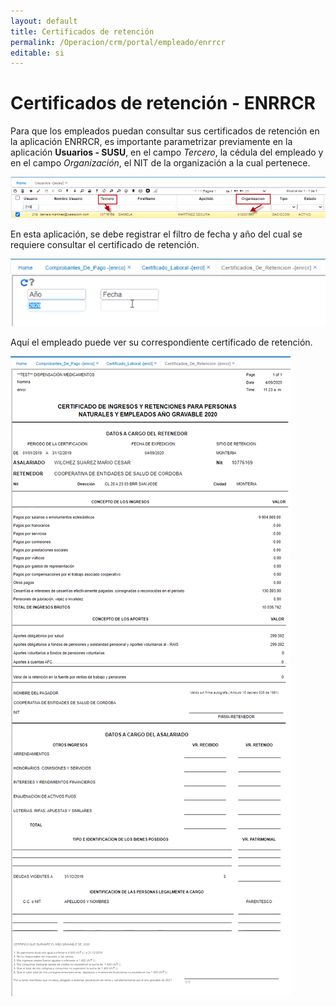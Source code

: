 ```yaml
---
layout: default
title: Certificados de retención
permalink: /Operacion/crm/portal/empleado/enrrcr
editable: si
---
```


# Certificados de retención - ENRRCR  

Para que los empleados puedan consultar sus certificados de retención en la aplicación ENRRCR, es importante parametrizar previamente en la aplicación **Usuarios - SUSU**, en el campo _Tercero_, la cédula del empleado y en el campo _Organización_, el NIT de la organización a la cual pertenece.  

![](susu.png)  

En esta aplicación, se debe registrar el filtro de fecha y año del cual se requiere consultar el certificado de retención.  

![](enrrcr1.png)  

Aquí el empleado puede ver su correspondiente certificado de retención.  

![](enrrcr2.png)



